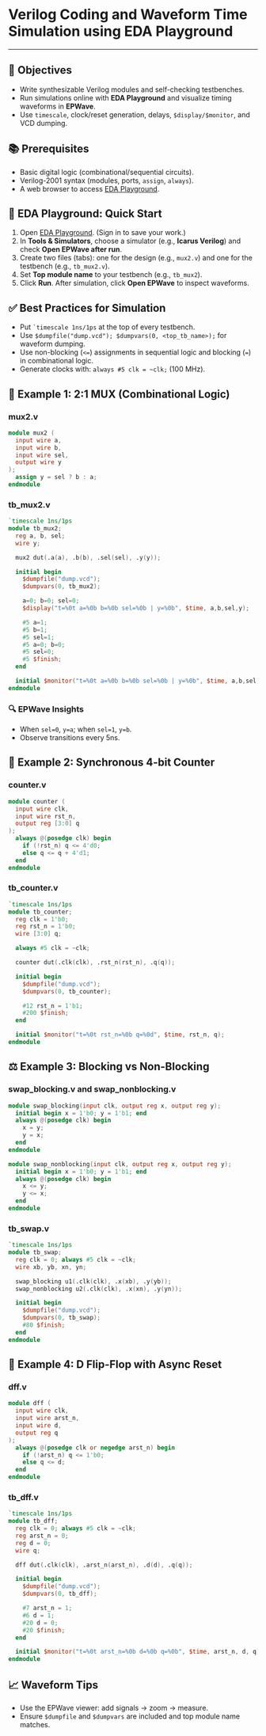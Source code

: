 
# Verilog Coding and Waveform Time Simulation using EDA Playground

---

## 📌 Objectives
- Write synthesizable Verilog modules and self-checking testbenches.
- Run simulations online with **EDA Playground** and visualize timing waveforms in **EPWave**.
- Use `timescale`, clock/reset generation, delays, `$display/$monitor`, and VCD dumping.

## 📚 Prerequisites
- Basic digital logic (combinational/sequential circuits).
- Verilog-2001 syntax (modules, ports, `assign`, `always`).
- A web browser to access [EDA Playground](https://edaplayground.com/).

## 🚀 EDA Playground: Quick Start
1. Open [EDA Playground](https://edaplayground.com/). (Sign in to save your work.)
2. In **Tools & Simulators**, choose a simulator (e.g., **Icarus Verilog**) and check **Open EPWave after run**.
3. Create two files (tabs): one for the design (e.g., `mux2.v`) and one for the testbench (e.g., `tb_mux2.v`).
4. Set **Top module name** to your testbench (e.g., `tb_mux2`).
5. Click **Run**. After simulation, click **Open EPWave** to inspect waveforms.

## ✅ Best Practices for Simulation
- Put `` `timescale 1ns/1ps `` at the top of every testbench.
- Use `$dumpfile("dump.vcd"); $dumpvars(0, <top_tb_name>);` for waveform dumping.
- Use non-blocking (`<=`) assignments in sequential logic and blocking (`=`) in combinational logic.
- Generate clocks with: `always #5 clk = ~clk;` (100 MHz).

## 🔧 Example 1: 2:1 MUX (Combinational Logic)
### mux2.v
```verilog
module mux2 (
  input wire a,
  input wire b,
  input wire sel,
  output wire y
);
  assign y = sel ? b : a;
endmodule
```
### tb_mux2.v
```verilog
`timescale 1ns/1ps
module tb_mux2;
  reg a, b, sel;
  wire y;

  mux2 dut(.a(a), .b(b), .sel(sel), .y(y));

  initial begin
    $dumpfile("dump.vcd");
    $dumpvars(0, tb_mux2);

    a=0; b=0; sel=0;
    $display("t=%0t a=%0b b=%0b sel=%0b | y=%0b", $time, a,b,sel,y);

    #5 a=1;
    #5 b=1;
    #5 sel=1;
    #5 a=0; b=0;
    #5 sel=0;
    #5 $finish;
  end

  initial $monitor("t=%0t a=%0b b=%0b sel=%0b | y=%0b", $time, a,b,sel,y);
endmodule
```
### 🔍 EPWave Insights
- When `sel=0`, `y=a`; when `sel=1`, `y=b`.
- Observe transitions every 5ns.

## 🔢 Example 2: Synchronous 4-bit Counter
### counter.v
```verilog
module counter (
  input wire clk,
  input wire rst_n,
  output reg [3:0] q
);
  always @(posedge clk) begin
    if (!rst_n) q <= 4'd0;
    else q <= q + 4'd1;
  end
endmodule
```
### tb_counter.v
```verilog
`timescale 1ns/1ps
module tb_counter;
  reg clk = 1'b0;
  reg rst_n = 1'b0;
  wire [3:0] q;

  always #5 clk = ~clk;

  counter dut(.clk(clk), .rst_n(rst_n), .q(q));

  initial begin
    $dumpfile("dump.vcd");
    $dumpvars(0, tb_counter);

    #12 rst_n = 1'b1;
    #200 $finish;
  end

  initial $monitor("t=%0t rst_n=%0b q=%0d", $time, rst_n, q);
endmodule
```

## ⚖️ Example 3: Blocking vs Non-Blocking
### swap_blocking.v and swap_nonblocking.v
```verilog
module swap_blocking(input clk, output reg x, output reg y);
  initial begin x = 1'b0; y = 1'b1; end
  always @(posedge clk) begin
    x = y;
    y = x;
  end
endmodule

module swap_nonblocking(input clk, output reg x, output reg y);
  initial begin x = 1'b0; y = 1'b1; end
  always @(posedge clk) begin
    x <= y;
    y <= x;
  end
endmodule
```
### tb_swap.v
```verilog
`timescale 1ns/1ps
module tb_swap;
  reg clk = 0; always #5 clk = ~clk;
  wire xb, yb, xn, yn;

  swap_blocking u1(.clk(clk), .x(xb), .y(yb));
  swap_nonblocking u2(.clk(clk), .x(xn), .y(yn));

  initial begin
    $dumpfile("dump.vcd");
    $dumpvars(0, tb_swap);
    #80 $finish;
  end
endmodule
```

## 🔁 Example 4: D Flip-Flop with Async Reset
### dff.v
```verilog
module dff (
  input wire clk,
  input wire arst_n,
  input wire d,
  output reg q
);
  always @(posedge clk or negedge arst_n) begin
    if (!arst_n) q <= 1'b0;
    else q <= d;
  end
endmodule
```
### tb_dff.v
```verilog
`timescale 1ns/1ps
module tb_dff;
  reg clk = 0; always #5 clk = ~clk;
  reg arst_n = 0;
  reg d = 0;
  wire q;

  dff dut(.clk(clk), .arst_n(arst_n), .d(d), .q(q));

  initial begin
    $dumpfile("dump.vcd");
    $dumpvars(0, tb_dff);

    #7 arst_n = 1;
    #6 d = 1;
    #20 d = 0;
    #20 $finish;
  end

  initial $monitor("t=%0t arst_n=%0b d=%0b q=%0b", $time, arst_n, d, q);
endmodule
```

## 📈 Waveform Tips
- Use the EPWave viewer: add signals → zoom → measure.
- Ensure `$dumpfile` and `$dumpvars` are included and top module name matches.

